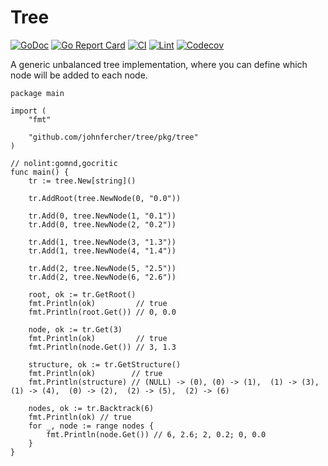 # Tree

[![GoDoc](https://godoc.org/github.com/johnfercher/tree?status.svg)](https://godoc.org/github.com/johnfercher/tree)
[![Go Report Card](https://goreportcard.com/badge/github.com/johnfercher/tree)](https://goreportcard.com/report/github.com/johnfercher/tree)
[![CI](https://github.com/johnfercher/tree/actions/workflows/goci.yml/badge.svg)](https://github.com/johnfercher/tree/actions/workflows/goci.yml)
[![Lint](https://github.com/johnfercher/tree/actions/workflows/golangci-lint.yml/badge.svg)](https://github.com/johnfercher/tree/actions/workflows/golangci-lint.yml)
[![Codecov](https://codecov.io/gh/johnfercher/tree/branch/main/graph/badge.svg)](https://codecov.io/gh/johnfercher/tree)

A generic unbalanced tree implementation, where you can define which node will be added to each node.

```golang
package main

import (
	"fmt"

	"github.com/johnfercher/tree/pkg/tree"
)

// nolint:gomnd,gocritic
func main() {
	tr := tree.New[string]()

	tr.AddRoot(tree.NewNode(0, "0.0"))

	tr.Add(0, tree.NewNode(1, "0.1"))
	tr.Add(0, tree.NewNode(2, "0.2"))

	tr.Add(1, tree.NewNode(3, "1.3"))
	tr.Add(1, tree.NewNode(4, "1.4"))

	tr.Add(2, tree.NewNode(5, "2.5"))
	tr.Add(2, tree.NewNode(6, "2.6"))

	root, ok := tr.GetRoot()
	fmt.Println(ok)         // true
	fmt.Println(root.Get()) // 0, 0.0

	node, ok := tr.Get(3)
	fmt.Println(ok)         // true
	fmt.Println(node.Get()) // 3, 1.3

	structure, ok := tr.GetStructure()
	fmt.Println(ok)        // true
	fmt.Println(structure) // (NULL) -> (0), (0) -> (1),  (1) -> (3),  (1) -> (4),  (0) -> (2),  (2) -> (5),  (2) -> (6)

	nodes, ok := tr.Backtrack(6)
	fmt.Println(ok) // true
	for _, node := range nodes {
		fmt.Println(node.Get()) // 6, 2.6; 2, 0.2; 0, 0.0
	}
}
```
